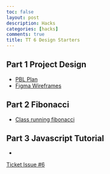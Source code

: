```yaml
---
toc: false
layout: post
description: Hacks
categories: [hacks]
comments: true
title: TT 6 Design Starters
---
```


## Part 1 Project Design
- [PBL Plan](https://sarayu-pr11.github.io/teamGrapeSnails/markdown/2022/09/23/pbl-plan.html)
- [Figma Wireframes](https://www.figma.com/file/ju6Y9KDk1e5D1Mm8VpJUNg/GrapeSnails?node-id=0%3A1)


## Part 2 Fibonacci
- [Class running fibonacci](https://tangalice.github.io/alicetang/java/jupyter/2022/09/25/Fibonacci.html)

## Part 3 Javascript Tutorial
- []()


[Ticket Issue #6](https://github.com/tangalice/alicetang/issues/7)